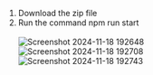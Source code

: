 1. Download the zip file <br>
2. Run the command npm run start <br> <br>
![Screenshot 2024-11-18 192648](https://github.com/user-attachments/assets/78a924a0-6074-41d6-818b-690b8eb3153b) <br>
![Screenshot 2024-11-18 192708](https://github.com/user-attachments/assets/759a604a-fac5-4a8d-8d1a-12278c6b8be5) <br>
![Screenshot 2024-11-18 192743](https://github.com/user-attachments/assets/cf8aa6bd-c5c1-4c14-ae94-ae4d35c90931)



